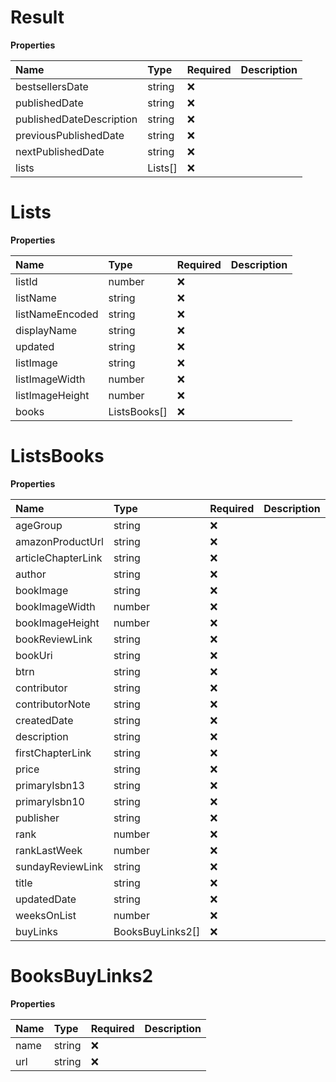 # Result

**Properties**

| Name                     | Type    | Required | Description |
| :----------------------- | :------ | :------- | :---------- |
| bestsellersDate          | string  | ❌       |             |
| publishedDate            | string  | ❌       |             |
| publishedDateDescription | string  | ❌       |             |
| previousPublishedDate    | string  | ❌       |             |
| nextPublishedDate        | string  | ❌       |             |
| lists                    | Lists[] | ❌       |             |

# Lists

**Properties**

| Name            | Type         | Required | Description |
| :-------------- | :----------- | :------- | :---------- |
| listId          | number       | ❌       |             |
| listName        | string       | ❌       |             |
| listNameEncoded | string       | ❌       |             |
| displayName     | string       | ❌       |             |
| updated         | string       | ❌       |             |
| listImage       | string       | ❌       |             |
| listImageWidth  | number       | ❌       |             |
| listImageHeight | number       | ❌       |             |
| books           | ListsBooks[] | ❌       |             |

# ListsBooks

**Properties**

| Name               | Type             | Required | Description |
| :----------------- | :--------------- | :------- | :---------- |
| ageGroup           | string           | ❌       |             |
| amazonProductUrl   | string           | ❌       |             |
| articleChapterLink | string           | ❌       |             |
| author             | string           | ❌       |             |
| bookImage          | string           | ❌       |             |
| bookImageWidth     | number           | ❌       |             |
| bookImageHeight    | number           | ❌       |             |
| bookReviewLink     | string           | ❌       |             |
| bookUri            | string           | ❌       |             |
| btrn               | string           | ❌       |             |
| contributor        | string           | ❌       |             |
| contributorNote    | string           | ❌       |             |
| createdDate        | string           | ❌       |             |
| description        | string           | ❌       |             |
| firstChapterLink   | string           | ❌       |             |
| price              | string           | ❌       |             |
| primaryIsbn13      | string           | ❌       |             |
| primaryIsbn10      | string           | ❌       |             |
| publisher          | string           | ❌       |             |
| rank               | number           | ❌       |             |
| rankLastWeek       | number           | ❌       |             |
| sundayReviewLink   | string           | ❌       |             |
| title              | string           | ❌       |             |
| updatedDate        | string           | ❌       |             |
| weeksOnList        | number           | ❌       |             |
| buyLinks           | BooksBuyLinks2[] | ❌       |             |

# BooksBuyLinks2

**Properties**

| Name | Type   | Required | Description |
| :--- | :----- | :------- | :---------- |
| name | string | ❌       |             |
| url  | string | ❌       |             |

<!-- This file was generated by liblab | https://liblab.com/ -->
